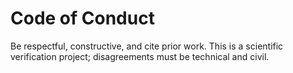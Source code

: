 # Code of Conduct

Be respectful, constructive, and cite prior work. This is a scientific verification project; disagreements must be technical and civil.
